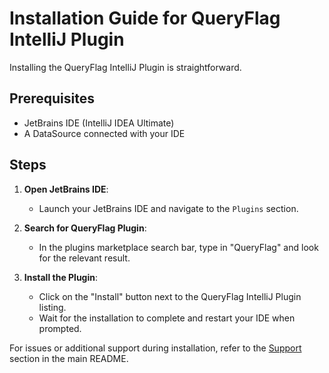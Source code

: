 # Installation Guide for QueryFlag IntelliJ Plugin

Installing the QueryFlag IntelliJ Plugin is straightforward.

## Prerequisites

- JetBrains IDE (IntelliJ IDEA Ultimate)  
- A DataSource connected with your IDE

## Steps

1. **Open JetBrains IDE**:
    - Launch your JetBrains IDE and navigate to the `Plugins` section.

2. **Search for QueryFlag Plugin**:
    - In the plugins marketplace search bar, type in "QueryFlag" and look for the relevant result.

3. **Install the Plugin**:
    - Click on the "Install" button next to the QueryFlag IntelliJ Plugin listing.
    - Wait for the installation to complete and restart your IDE when prompted.

For issues or additional support during installation, refer to the [Support](README.md#support) section in the main README.
